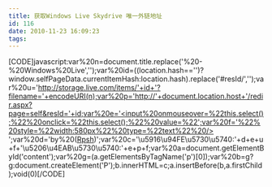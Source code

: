 ```yaml
---
title: 获取Windows Live Skydrive 唯一外链地址
id: 116
date: 2010-11-23 16:09:23
tags:
---
```


[CODE]javascript:var%20n=document.title.replace('%20-%20Windows%20Live','');var%20id=((location.hash=='')?window.selfPageData.currentItemHash:location.hash).replace('#resId/','');var%20u='http://storage.live.com/items/'+id+'?filename='+encodeURI(n);var%20p='http://'+document.location.host+'/redir.aspx?page=self&resId='+id;var%20e='<input%20onmouseover=%22this.select();%22%20onclick=%22this.select();%22%20value=%22';var%20f='%22%20style=%22width:580px%22%20type=%22text%22%20/>
';var%20d='by%20([Rpsh](%22http://rpsh.net/%22))';var%20c='\u5916\u94FE\u5730\u5740:'+d+e+u+f+'\u5206\u4EAB\u5730\u5740:'+e+p+f;var%20a=document.getElementById('content');var%20g=(a.getElementsByTagName('p')[0]);var%20b=g?g:document.createElement('P');b.innerHTML=c;a.insertBefore(b,a.firstChild);void(0)[/CODE] 